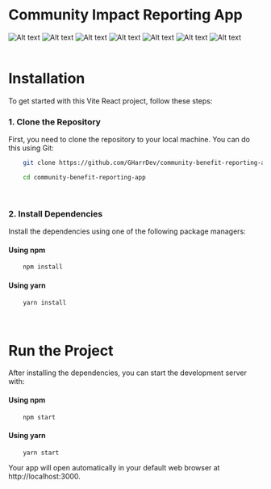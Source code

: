 # Community Impact Reporting App
![Alt text](https://img.shields.io/badge/Vite-646CFF.svg?style=for-the-badge&logo=Vite&logoColor=white)
![Alt text](https://img.shields.io/badge/React-61DAFB.svg?style=for-the-badge&logo=React&logoColor=black)
![Alt text](https://img.shields.io/badge/React%20Router-CA4245.svg?style=for-the-badge&logo=React-Router&logoColor=white)
![Alt text](<https://img.shields.io/badge/JavaScript-F7DF1E.svg?style=for-the-badge&logo=JavaScript&logoColor=black>)
![Alt text](https://img.shields.io/badge/Node.js-5FA04E.svg?style=for-the-badge&logo=nodedotjs&logoColor=white)
![Alt text](https://img.shields.io/badge/MUI-007FFF.svg?style=for-the-badge&logo=MUI&logoColor=white)
![Alt text](https://img.shields.io/badge/PostgreSQL-4169E1.svg?style=for-the-badge&logo=PostgreSQL&logoColor=white)
<br><br>

# Installation

To get started with this Vite React project, follow these steps:

### 1. Clone the Repository

  First, you need to clone the repository to your local machine. You can do this using Git:
  
```bash
    git clone https://github.com/GHarrDev/community-benefit-reporting-app.git
```
```bash
    cd community-benefit-reporting-app
```
<br>

### 2. Install Dependencies

Install the dependencies using one of the following package managers:

#### Using npm

```bash
    npm install
```
#### Using yarn

```bash
    yarn install
```
<br>

# Run the Project

After installing the dependencies, you can start the development server with:

#### Using npm

```bash
    npm start    
```
#### Using yarn

```bash
    yarn start
```

Your app will open automatically in your default web browser at http://localhost:3000.
